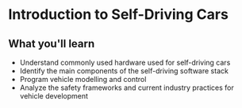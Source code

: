 # Introduction to Self-Driving Cars

## What you'll learn

- Understand commonly used hardware used for self-driving cars
- Identify the main components of the self-driving software stack
- Program vehicle modelling and control  
- Analyze the safety frameworks and current industry practices for vehicle development